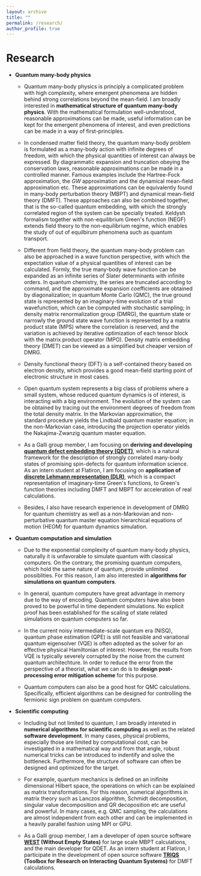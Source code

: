 ```yaml
---
layout: archive
title: ""
permalink: /research/
author_profile: true
---
```


<!-- {% include base_path %}

[<span style="color:navy">[Download CV]</span>](http://sekwonlee.github.io/files/cv.pdf) -->

<!-- <h2> Research interest </h2>  -->
# Research
  
- **Quantum many-body physics** <br>
  - Quantum many-body physics is principly a complicated problem with high complexity, where emergent phenomena are hidden behind strong correlations beyond the mean-field. I am broadly interested in **mathematical structure of quantum many-body physics**. With the mathematical formulation well-understood, reasonable approximations can be made, useful information can be kept for the emergent phenomena of interest, and even predictions can be made in a way of first-principles.

  - In condensed matter field theory, the quantum many-body problem is formulated as a many-body action with infinite degrees of freedom, with which the physical quantities of interest can always be expressed. By diagrammatic expansion and truncation obeying the conservation laws, reasonable approximations can be made in a controlled manner. Famous examples include the Hartree-Fock approximation, the *GW* approximation and the dynamical mean-field approximation etc. These approximations can be equivalently found in many-body perturbation theory (MBPT) and dynamical mean-field theory (DMFT). These approaches can also be combined together, that is the so-called quantum embedding, with which the strongly correlated region of the system can be specially treated. Keldysh formalism together with non-equilibrium Green's function (NEGF) extends field theory to the non-equilibrium regime, which enables the study of out of equilbirum phenomena such as quantum transport. 

  - Different from field theory, the quantum many-body problem can also be approached in a wave function perspective, with which the expectation value of a physical quantities of interest can be calculated. Formly, the true many-body wave function can be expanded as an infinite series of Slater determinants with infinite orders. In quantum chemistry, the series are truncated according to command, and the approximate expansion coefficients are obtained by diagonalization; in quantum Monte Carlo (QMC), the true ground state is represented by an imaginary-time evolution of a trial wavefunction, which can be computed with stochastic sampling; in density matrix renormalization group (DMRG), the quantum state or narrowly the ground state wave function is represented by a matrix product state (MPS) where the correlation is reserved, and the variation is achieved by iterative optimization of each tensor block with the matrix product operator (MPO). Density matrix embedding theory (DMET) can be viewed as a simplified but cheaper version of DMRG.

  - Density functional theory (DFT) is a self-contained theory based on electron density, which provides a good mean-field starting point of electronic structure in most cases.

  - Open quantum system represents a big class of problems where a small system, whose reduced quantum dynamics is of interest, is interacting with a big environment. The evolution of the system can be obtained by tracing out the environment degrees of freedom from the total density matrix. In the Markovian approximation, the standard procedure yields the Lindbald quantum master equation; in the non-Markovian case, introducing the projection operator yields the Nakajima-Zwanzig quantum master equation.

  - As a Galli group member, I am focusing on **deriving and developing [quantum defect embedding theory (QDET)](https://pubs.acs.org/doi/full/10.1021/acs.jctc.2c00240)**, which is a natural framework for the description of strongly correlated many-body states of promising spin-defects for quantum information science. As an intern student at Flatiron, I am focusing on **application of [discrete Lehmann representation (DLR)](https://arxiv.org/abs/2107.13094)**, which is a compact representation of imaginary-time Green's functions, to Green's function theories including DMFT and MBPT for acceleration of real calculations. 
  
  - Besides, I also have research experience in development of DMRG for quantum chemistry as well as a non-Markovian and non-perturbative quantum master equation hierarchical equations of motion (HEOM) for quantum dynamics simulation.

- **Quantum computation and simulation** <br>
  - Due to the exponential complexity of quantum many-body physics, naturally it is unfavorable to simulate quantum with classical computers. On the contrary, the promising quantum computers, which hold the same nature of quantum, provide unlimited possiblities. For this reason, I am also interested in **algorithms for simulations on quantum computers**. 

  - In general, quantum computers have great advantage in memory due to the way of encoding. Quantum computers have also been proved to be powerful in time dependent simulations. No explicit proof has been established for the scaling of state related simulations on quantum computers so far.

  - In the current noisy intermediate-scale quantum era (NISQ), quantum phase estimation (QPE) is still not feasible and variational quantum eigensolver (VQE) is often adopted as the solver for an effective physical Hamiltonian of interest. However, the results from VQE is typically severely corrupted by the noise from the current quantum architechture. In order to reduce the error from the perspective of a theorist, what we can do is to **design post-processing error mitigation scheme** for this purpose.

  - Quantum computers can also be a good host for QMC calculations. Specifically, efficient algorithms can be designed for controlling the fermionic sign problem on quantum computers.
    
- **Scientific computing** <br>
  - Including but not limited to quantum, I am broadly intereted in **numerical algorithms for scientific computing** as well as the related **software development**. In many cases, physical problems, especially those are limited by computational cost, can be investigated in a mathematical way and from that angle, robust numerical tricks can be introduced to indentify and solve the bottleneck. Furthermore, the structure of software can often be designed and optimized for the target. 

  - For example, quantum mechanics is defined on an inifinite dimensional Hilbert space, the operations on which can be explained as matrix transformations. For this reason, numerical algorithms in matrix theory such as Lanczos algorithm, Schmidt decomposition, singular value decomposition and QR decoposition etc are useful and powerful. In many cases, e.g. QMC sampling, the calculations are almost independent from each other and can be implemented in a heavily parallel fashion using MPI or GPU.

  - As a Galli group member, I am a developer of open source software **[WEST](http://www.west-code.org) (Without Empty States)** for large scale MBPT calculations, and the main developer for QDET. As an intern student at Flatiron, I participate in the development of open source software **[TRIQS](https://triqs.github.io/triqs/latest) (Toolbox for Research on Interacting Quantum Systems)** for DMFT calculations.

